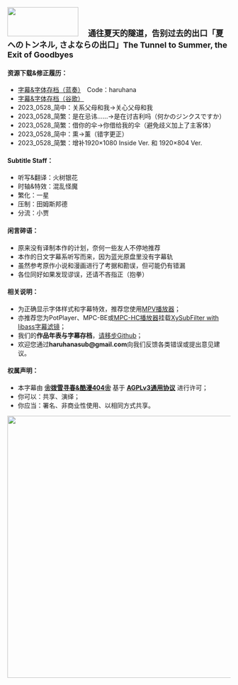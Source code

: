 <p text-align:center">
	<img src="https://s2.loli.net/2023/02/27/ADYdrCqoSFaXJUG.png" style="width:160px;height:66px">
	<strong><span style="font-size:18px">　通往夏天的隧道，告别过去的出口「夏へのトンネル, さよならの出口」The Tunnel to Summer, the Exit of Goodbyes</span></strong>
</p>
<h4>资源下载&修正履历：</h4>
<ul>
	<li><a href="https://wwol.lanzoum.com/b022n6y8b" target="_blank">字幕&字体存档（蓝奏）</a>　Code：haruhana</li>
	<li><a href="https://drive.google.com/drive/folders/17VApy7JiCTHkH7D6P0FLupIOkUA5BDeZ" target="_blank">字幕&字体存档（谷歌）</a></li>
	<li>2023_0528_简中：关系父母和我→关心父母和我</li>
	<li>2023_0528_简繁：是在忌讳……→是在讨吉利吗（何かのジンクスですか）</li>
	<li>2023_0528_简繁：借你的伞→你借给我的伞（避免歧义加上了主客体）</li>
	<li>2023_0528_简中：熏→薰（错字更正）</li>
	<li>2023_0528_简繁：增补1920×1080 Inside Ver. 和 1920×804 Ver.</li>
 </ul>
<h4>Subtitle Staff：</h4>
<ul>
	<li>听写&翻译：火树银花</li>
	<li>时轴&特效：混乱怪魔</li>
	<li>繁化：一星</li>
	<li>压制：田姆斯邦德</li>
	<li>分流：小贾</li>
</ul>
<h4>闲言碎语：</h4>
<ul>
	<li>原来没有译制本作的计划，奈何一些友人不停地推荐</li>
	<li>本作的日文字幕系听写而来，因为蓝光原盘里没有字幕轨</li>
	<li>虽然参考原作小说和漫画进行了考据和勘误，但可能仍有错漏</li>
	<li>各位同好如果发现谬误，还请不吝指正（抱拳）</li>
</ul>
<h4>相关说明：</h4>
<ul>
	<li>为正确显示字体样式和字幕特效，推荐您使用<a href="https://github.com/hooke007/MPV_lazy/releases" target="_blank">MPV播放器</a>；</li>
	<li>亦推荐您为PotPlayer、MPC-BE或<a href="https://github.com/clsid2/mpc-hc/releases" target="_blank">MPC-HC播放器</a>挂载<a href="https://github.com/Masaiki/xy-VSFilter/releases" target="_blank">XySubFilter with libass字幕滤镜</a>；</li>
	<li>我们的<b>作品年表与字幕存档</b>，<a href="https://github.com/HaruhanaSub/Haruhana-Fansub/blob/main/README.md" target="_blank">请移步Github</a>；</li>
	<li>欢迎您通过<b>haruhanasub@gmail.com</b>向我们反馈各类错误或提出意见建议。</li>
</ul>
<h4>权属声明：</h4>
<ul>
	<li>本字幕由 <b><a href="https://github.com/HaruhanaSub/Haruhana-Fansub/blob/main/README.md" target="_blank">❀拨雪寻春&酷漫404❀</a></b> 基于 <b><a href="https://www.gnu.org/licenses/agpl-3.0.html" target="_blank">AGPLv3通用协议</a></b> 进行许可；</li>
	<li>你可以：共享、演绎；</li>
	<li>你应当：署名、非商业性使用、以相同方式共享。</li>
</ul>
<img src="https://s2.loli.net/2023/05/27/k5r34OsJYynCHXT.webp" style="width:960px;height:592px">
